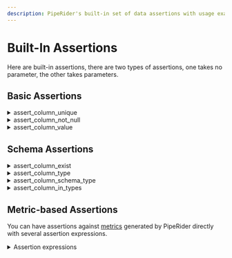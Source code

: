```yaml
---
description: PipeRider's built-in set of data assertions with usage examples
---
```


# Built-In Assertions

Here are built-in assertions, there are two types of assertions, one takes no parameter, the other takes parameters.

## Basic Assertions

<details>

<summary>assert_column_unique</summary>

* Description: The values of column must be unique.
* Assert: None
* Tags:

```yaml
world_city:
  columns:
    country_code:
      tests:
      - name: assert_column_unique
        tags:
          - dialing code
```

</details>

<details>

<summary>assert_column_not_null</summary>

* Description: The values of the column must not be null.
* Assert: None
* Tags:

```yaml
world_city:
  columns:
    name:
      tests:
      - name: assert_column_not_null
        tags:
          - city name
```

</details>

<details>

<summary>assert_column_value</summary>

* Description: Assert the column value should be in the range.
* Assert:
  * `gte`: the value should be greater than or equal to
  * `gt`: the value should be greater than
  * `lte`: the value should be less than or equal to
  * `lt`: the value should be less than
  * `in`: the value should belong to the set

The value should be between \[0,10000)

```yaml
world_city:
  columns:
    population:
      tests:
      - name: assert_column_value
        assert:
            gte: 0
            lt: 10000
```

The value of a datetime type column should be `>= '2022-01-01'`

```yaml
world_city:
  columns:
    create_at:
      tests:
      - name: assert_column_value
        assert:
          gte: '2022-01-01;
```

The value of the column should belong to \["male", "female"] set

```
TITANIC:
  columns:
    Sex:
      tests:
      - name: assert_column_value
        assert:
          in: ["male", "female"]
```

</details>

## Schema Assertions

<details>

<summary>assert_column_exist</summary>

* Description: The column must exist.
* Assert: None
* Tags:

```yaml
world_city:  #Table Name
  columns:
    country_code:
      tests:
      - name: assert_column_exist
        tags:
          - dialing code
```

</details>

<details>

<summary>assert_column_type</summary>

* Description: The type of the column must match the specified type.
* Assert:
  * `type: numeric, string, datetime`
* Tags:

```yaml
world_city:
  columns:
    name:
      tests:
      - name: assert_column_type
        assert:
          type: string
        tags:
          - city name
```

</details>

<details>

<summary>assert_column_schema_type</summary>

* Description: The column schema type should match the specific schema type.
* Assert:
  * schema\_type: the schema type in data source. (e.g. `TEXT`, `DATE`, `VARCHAR(128)`, ...)

```
world_city:
  columns:
    name:
      tests:
      - name: assert_column_schema_type
        assert:
          schema_type: TEXT
```

</details>

<details>

<summary>assert_column_in_types</summary>

* Description: The type of the column must be contained in the list.
* Assert:
  * `types: [string, integer, numeric, datetime, boolean, other]`
* Tags:

```yaml
world_city:  #Table Name
  columns:
    country_code:
      tests:
      - name: assert_column_in_types
        assert:
          types: [string]
        tags:
          - dialing code
```

</details>

## Metric-based Assertions

You can have assertions against [metrics](broken-reference/) generated by PipeRider directly with several assertion expressions.

<details>

<summary>Assertion expressions</summary>

Description: Metric-based assertions are assert the value of a metric.

* Assert:
  * `gte`: the value should be greater than or equal to
  * `gt`: the value should be greater than
  * `lte`: the value should be less than or equal to
  * `lt`: the value should be less than
  * `eq`: the value should equal to
  * `ne`: the value should not equal to

The row count should be <= 1000000

```yaml
world_city:
  tests:
  - metric: row_count
    assert:
      lte: 1000000
```

The missing percentage should be <= 0.01

```yaml
world_city:
  columns:
    country_code:
      tests:
      - metrics: nulls_p
        assert:
          lte: 0.01
```

The median should be between \[10, 20]

```yaml
world_city:
  columns:
    country_code:
      tests:
      - metrics: p50
        assert:
          gte: 10
          lte: 20
```

</details>
